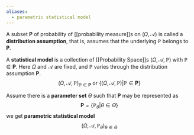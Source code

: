 ```yaml
---
aliases:
  - parametric statistical model
---
```


A subset $\mathbf{P}$ of probability of [[probability measure]]s on $(\Omega, \mathcal{A})$ is called a **distribution assumption**, that is, assumes that the underlying $\mathbb{P}$ belongs to $\mathbf{P}$.

A **statistical model** is a collection of [[Probability Space]]s $(\Omega, \mathcal{A}, \mathbb{P})$ with $\mathbb{P} \in \mathbf{P}$. Here $\Omega$ and $\mathcal{A}$ are fixed, and $\mathbb{P}$ varies through the distribution assumption $\mathbf{P}$.$$(\Omega, \mathcal{A}, \mathbb{P})_{\mathbb{P}\in\mathbf{P}}\text{ or }\{(\Omega, \mathcal{A}, \mathbb{P})|\mathbb{P}\in\mathbf{P}\}$$

Assume there is a **parameter set** $\Theta$ such that $\mathbf{P}$ may be represented as $$\mathbf{P}=\{\mathbb{P}_\theta|\theta \in \Theta\}$$we get **parametric statistical model** $$(\Omega, \mathcal{A}, \mathbb{P}_\theta)_{\theta \in \Theta}$$